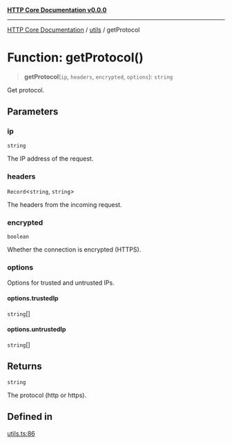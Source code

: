 [**HTTP Core Documentation v0.0.0**](../../README.md)

***

[HTTP Core Documentation](../../modules.md) / [utils](../README.md) / getProtocol

# Function: getProtocol()

> **getProtocol**(`ip`, `headers`, `encrypted`, `options`): `string`

Get protocol.

## Parameters

### ip

`string`

The IP address of the request.

### headers

`Record`\<`string`, `string`\>

The headers from the incoming request.

### encrypted

`boolean`

Whether the connection is encrypted (HTTPS).

### options

Options for trusted and untrusted IPs.

#### options.trustedIp

`string`[]

#### options.untrustedIp

`string`[]

## Returns

`string`

The protocol (http or https).

## Defined in

[utils.ts:86](https://github.com/stonemjs/http-core/blob/89981cacc9858cf786fba9df03b328b6b56a5b75/src/utils.ts#L86)
